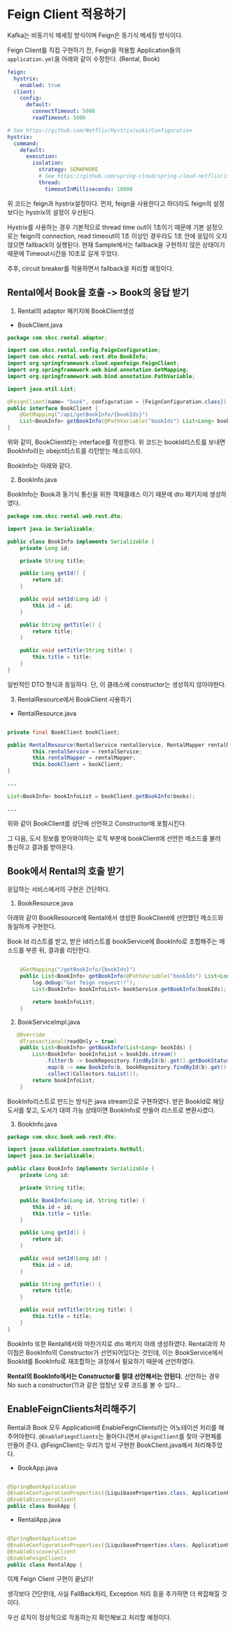 # Feign Client 적용하기

Kafka는 비동기식 메세징 방식이며 Feign은 동기식 메세징 방식이다.

Feign Client를 직접 구현하기 전, Feign을 적용할 Application들의 `application.yml`을 아래와 같이 수정한다. (Rental, Book)

```yaml
feign:
  hystrix:
    enabled: true
  client:
    config:
      default:
        connectTimeout: 5000
        readTimeout: 5000

# See https://github.com/Netflix/Hystrix/wiki/Configuration
hystrix:
  command:
    default:
      execution:
        isolation:
          strategy: SEMAPHORE
          # See https://github.com/spring-cloud/spring-cloud-netflix/issues/1330
          thread:
            timeoutInMilliseconds: 10000
```

위 코드는 feign과 hystrix설정이다.
먼저, feign을 사용한다고 하더라도 feign의 설정보다는 hystrix의 설정이 우선된다.

Hystrix를 사용하는 경우 기본적으로 thread time out이 1초이기 때문에 기본 설정으로는 feign의 connection, read timeout이 1초 이상인 경우라도 1초 안에 응답이 오지 않으면 fallback이 실행된다.
현재 Sample에서는 fallback을 구현하지 않은 상태이기 때문에 Timeout시간을 10초로 길게 두었다. 

추후, circuit breaker를 적용하면서 fallback을 처리할 예정이다.

## Rental에서 Book을 호출 -> Book의 응답 받기

1. Rental의 adaptor 패키지에 BookClient생성

- BookClient.java

```java
package com.skcc.rental.adaptor;

import com.skcc.rental.config.FeignConfiguration;
import com.skcc.rental.web.rest.dto.BookInfo;
import org.springframework.cloud.openfeign.FeignClient;
import org.springframework.web.bind.annotation.GetMapping;
import org.springframework.web.bind.annotation.PathVariable;

import java.util.List;

@FeignClient(name= "book", configuration = {FeignConfiguration.class})
public interface BookClient {
    @GetMapping("/api/getBookInfo/{bookIds}")
    List<BookInfo> getBookInfo(@PathVariable("bookIds") List<Long> bookIds);
}
```

위와 같이, BookClient라는 interface를 작성한다. 위 코드는 bookId리스트를 보내면 BookInfo라는 obejct리스트를 리턴받는 메소드이다.

BookInfo는 아래와 같다.

2. BookInfo.java

BookInfo는 Book과 동기식 통신을 위한 객체클래스 이기 때문에 dto 패키지에 생성하였다.

```java
package com.skcc.rental.web.rest.dto;

import java.io.Serializable;

public class BookInfo implements Serializable {
    private Long id;

    private String title;

    public Long getId() {
        return id;
    }

    public void setId(Long id) {
        this.id = id;
    }

    public String getTitle() {
        return title;
    }

    public void setTitle(String title) {
        this.title = title;
    }
}
```

일반적인 DTO 형식과 동일하다. 단, 이 클래스에 constructor는 생성하지 않아야한다. 


3. RentalResource에서 BookClient 사용하기

- RentalResource.java

```java

private final BookClient bookClient;

public RentalResource(RentalService rentalService, RentalMapper rentalMapper, BookClient bookClient) {
        this.rentalService = rentalService;
        this.rentalMapper = rentalMapper;
        this.bookClient = bookClient;
}

...

List<BookInfo> bookInfoList = bookClient.getBookInfo(books);

...

```

위와 같이 BookClient를 상단에 선언하고 Constructor에 포함시킨다.

그 다음, 도서 정보를 받아와야하는 로직 부분에 bookClient에 선언한 메소드를 불러 통신하고 결과를 받아온다.


## Book에서 Rental의 호출 받기

응답하는 서비스에서의 구현은 간단하다.

1. BookResource.java
   
아래와 같이 BookResource에 Rental에서 생성한 BookClient에 선언했던 메소드와 동일하게 구현한다.

Book Id 리스트를 받고, 받은 Id리스트를 bookService에 BookInfo로 조합해주는 메소드를 부른 뒤, 결과를 리턴한다.

```java

    @GetMapping("/getBookInfo/{bookIds}")
    public List<BookInfo> getBookInfo(@PathVariable("bookIds") List<Long> bookIds){
        log.debug("Got feign request!!");
        List<BookInfo> bookInfoList= bookService.getBookInfo(bookIds);

        return bookInfoList;
    }
```

2. BookServiceImpl.java

```java
   @Override
    @Transactional(readOnly = true)
    public List<BookInfo> getBookInfo(List<Long> bookIds) {
        List<BookInfo> bookInfoList = bookIds.stream()
            .filter(b -> bookRepository.findById(b).get().getBookStatus().equals(BookStatus.AVAILABLE)) //불가능상태인 book에 대해 rental에 알람 또는 예외처리 필요
            .map(b -> new BookInfo(b, bookRepository.findById(b).get().getTitle()))
            .collect(Collectors.toList());
        return bookInfoList;
    }
```

BookInfo리스트로 만드는 방식은 java stream으로 구현하였다. 받은 BookId로 해당 도서를 찾고, 도서가 대여 가능 상태이면 BookInfo로 만들어 리스트로 변환시켰다.

3. BookInfo.java

```java  
package com.skcc.book.web.rest.dto;

import javax.validation.constraints.NotNull;
import java.io.Serializable;

public class BookInfo implements Serializable {
    private Long id;

    private String title;

    public BookInfo(Long id, String title) {
        this.id = id;
        this.title = title;
    }

    public Long getId() {
        return id;
    }

    public void setId(Long id) {
        this.id = id;
    }

    public String getTitle() {
        return title;
    }

    public void setTitle(String title) {
        this.title = title;
    }
}
```

BookInfo 또한 Rental에서와 마찬가지로 dto 패키지 아래 생성하였다. Rental과의 차이점은 BookInfo의 Constructor가 선언되어있다는 것인데, 이는 BookService에서 BookId를 BookInfo로 재조합하는 과정에서 필요하기 때문에 선언하였다.

**Rental의 BookInfo에서는 Constructor를 절대 선언해서는 안된다.** 선언하는 경우 No such a constructor(?)과 같은 엄청난 오류 코드를 볼 수 있다...

## EnableFeignClients처리해주기

Rental과 Book 모두 Application에 EnableFeignClients라는 어노테이션 처리를 해주어야한다.
`@EnableFiegnClients`는 돌아다니면서 `@FeignClient`를 찾아 구현체를 만들어 준다. @FeignClient는 우리가 앞서 구현한 BookClient.java에서 처리해주었다.

- BookApp.java

```java

@SpringBootApplication
@EnableConfigurationProperties({LiquibaseProperties.class, ApplicationProperties.class})
@EnableDiscoveryClient
public class BookApp {

```

- RentalApp.java

```java

@SpringBootApplication
@EnableConfigurationProperties({LiquibaseProperties.class, ApplicationProperties.class})
@EnableDiscoveryClient
@EnableFeignClients
public class RentalApp {
```

이제 Feign Client 구현이 끝났다!

생각보다 간단한데, 사실 FallBack처리, Exception 처리 등을 추가하면 더 복잡해질 것이다.

우선 로직이 정상적으로 작동하는지 확인해보고 처리할 예정이다.

